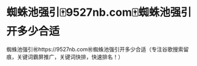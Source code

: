 # 蜘蛛池强引🀄️9527nb.com🀄️蜘蛛池强引开多少合适

蜘蛛池强引㊗️https://9527nb.com㊗️蜘蛛池强引开多少合适（专注谷歌搜索留痕，关键词霸屏推广，关键词快排，快速排名！）
